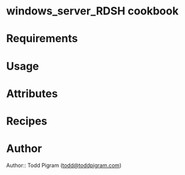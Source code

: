 # windows_server_RDSH cookbook

# Requirements

# Usage

# Attributes

# Recipes

# Author

Author:: Todd Pigram (<todd@toddpigram.com>)
